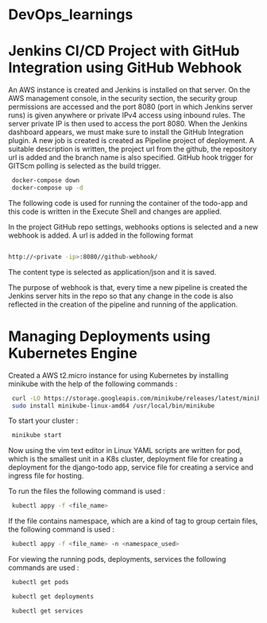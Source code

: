 # DevOps_learnings

# Jenkins CI/CD Project with GitHub Integration using GitHub Webhook

An AWS instance is created and Jenkins is installed on that server. On the AWS management console, in the security section, the security group permissions are accessed and the port 8080 (port in which Jenkins server runs) is given anywhere or private IPv4 access using inbound rules. 
The server private IP is then used to access the port 8080. When the Jenkins dashboard appears, we must make sure to install the GitHub Integration plugin.
A new job is created is created as Pipeline project of deployment. A suitable description is written, the project url from the github, the repository url is added and the branch name is also specified. GitHub hook trigger for GITScm polling is selected as the build trigger.

```sh
 docker-compose down
 docker-compose up -d
```

The following code is used for running the container of the todo-app and this code is written in the Execute Shell and changes are applied.

In the project GitHub repo settings, webhooks options is selected and a new webhook is added. A url is added in the following format

```sh

http://<private -ip>:8080//github-webhook/ 
```

The content type is selected as application/json and it is saved.

The purpose of webhook is that, every time a new pipeline is created the Jenkins server hits in the repo so that any change in the code is also reflected in the creation of the pipeline and running of the application.


# Managing Deployments using Kubernetes Engine

Created a AWS t2.micro instance for using Kubernetes by installing minikube with the help of the following commands :

```sh
 curl -LO https://storage.googleapis.com/minikube/releases/latest/minikube-linux-amd64
 sudo install minikube-linux-amd64 /usr/local/bin/minikube
```
To start your cluster :

```sh
 minikube start
```

Now using the vim text editor in Linux YAML scripts are written for pod, which is the smallest unit in a K8s cluster, deployment file for creating a deployment for the django-todo app, service file for creating a service and ingress file for hosting.

To run the files the following command is used :

```sh
 kubectl appy -f <file_name>
```
If the file contains namespace, which are a kind of tag to group certain files, the following command is used :

```sh
 kubectl appy -f <file_name> -n <namespace_used>
```

For viewing the running pods, deployments, services the following commands are used :

```sh
 kubectl get pods
```
```sh
 kubectl get deployments
```
```sh
 kubectl get services
```

 
